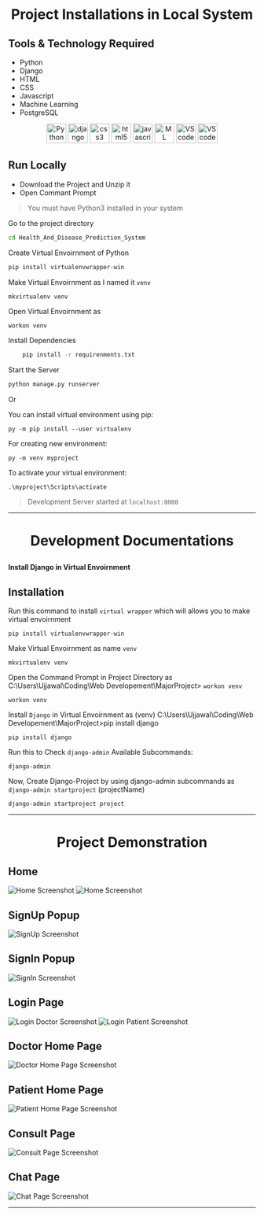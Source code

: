 # <p align="center">Project Installations in Local System</p>

## Tools & Technology Required

- Python
- Django
- HTML
- CSS
- Javascript
- Machine Learning
- PostgreSQL

<p align="center">

<img src="https://github.com/devicons/devicon/blob/master/icons/python/python-original.svg" alt="Python" width="40" height="40"/>

<img src="https://github.com/devicons/devicon/blob/master/icons/django/django-plain-wordmark.svg" alt="django" width="40" height="40"/>  
 
<img src="https://github.com/devicons/devicon/blob/master/icons/css3/css3-original-wordmark.svg" alt="css3" width="40" height="40"/> 

<img src="https://github.com/devicons/devicon/blob/master/icons/html5/html5-original-wordmark.svg" alt="html5" width="40" height="40"/>

<img src="https://github.com/devicons/devicon/blob/master/icons/javascript/javascript-original.svg" alt="javascript" width="40" height="40"/>

<img src="https://www.inventateq.com/assets/machine-banner.png" alt="ML" width="40" height="40"/>

<img src="https://github.com/devicons/devicon/blob/master/icons/vscode/vscode-original-wordmark.svg" alt="VScode" width="40" height="40"/>

<img src="https://github.com/devicons/devicon/blob/master/icons/postgresql/postgresql-original-wordmark.svg" alt="VScode" width="40" height="40"/>

</p>

## Run Locally

- Download the Project and Unzip it
- Open Commant Prompt
> You must have Python3 installed in your system


Go to the project directory
```bash
cd Health_And_Disease_Prediction_System
```

Create Virtual Envoirnment of Python
```bash
pip install virtualenvwrapper-win
```

Make Virtual Envoirnment as I named it `venv`
```
mkvirtualenv venv
```
Open Virtual Envoirnment as

```bash
workon venv
```

Install Dependencies

```bash
    pip install -r requirenments.txt
```

Start the Server
```bash
python manage.py runserver
```
Or

You can install virtual environment using pip:
```
py -m pip install --user virtualenv
```
For creating new environment:
```
py -m venv myproject
```
To activate your virtual environment:
```
.\myproject\Scripts\activate
```

>   Development Server started at `localhost:8000`

<hr>

# <p align="center"> Development Documentations</p>

**Install Django in Virtual Envoirnment**

## Installation
Run this command to install `virtual wrapper` which will allows you to make virtual envoirnment
```
pip install virtualenvwrapper-win
```

Make Virtual Envoirnment as name `venv`
```
mkvirtualenv venv
```

Open the Command Prompt in Project Directory as
C:\Users\Ujjawal\Coding\Web Developement\MajorProject> `workon venv`

```
workon venv
```

Install `Django` in Virtual Envoirnment as
(venv) C:\Users\Ujjawal\Coding\Web Developement\MajorProject>pip install django
```
pip install django
```

Run this to Check `django-admin` Available Subcommands:
```
django-admin
```

Now, Create Django-Project by using django-admin subcommands
as `django-admin startproject` (projectName)
```
django-admin startproject project
```

<hr>

# <p align="center">Project Demonstration</p>

## Home

![Home Screenshot](./screenshots/Home_1.png)
![Home Screenshot](./screenshots/Home_2.png)

## SignUp Popup
![SignUp Screenshot](./screenshots/Signup.png)

## SignIn Popup
![SignIn Screenshot](./screenshots/Signin.png)

## Login Page
![Login Doctor Screenshot](./screenshots/Login_1.png)
![Login Patient Screenshot](./screenshots/Login_2.png)

## Doctor Home Page
![Doctor Home Page Screenshot](./screenshots/Doctor%20Page.png)

## Patient Home Page
![Patient Home Page Screenshot](./screenshots/Patient%20Page.png)

## Consult Page
![Consult Page Screenshot](./screenshots/Consult%20Page.png)

## Chat Page
![Chat Page Screenshot](./screenshots/Chat.png)

<hr>


